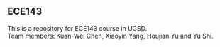 ## ECE143
This is a repository for ECE143 course in UCSD.  
Team members: Kuan-Wei Chen, Xiaoyin Yang, Houjian Yu and Yu Shi.
